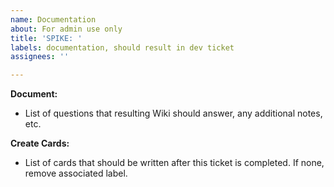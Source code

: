 ```yaml
---
name: Documentation
about: For admin use only
title: 'SPIKE: '
labels: documentation, should result in dev ticket
assignees: ''

---
```


**Document:**

- List of questions that resulting Wiki should answer, any additional notes, etc.

**Create Cards:**

- List of cards that should be written after this ticket is completed. If none, remove associated label.
